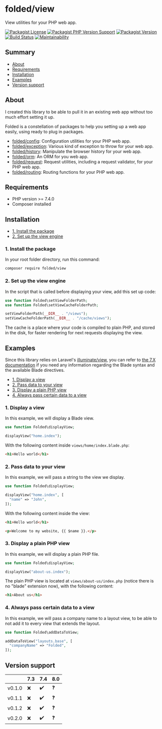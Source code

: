 # folded/view

View utilities for your PHP web app.

[![Packagist License](https://img.shields.io/packagist/l/folded/view)](https://github.com/folded-php/view/blob/master/LICENSE) [![Packagist PHP Version Support](https://img.shields.io/packagist/php-v/folded/view)](https://github.com/folded-php/view/blob/master/composer.json#L14) [![Packagist Version](https://img.shields.io/packagist/v/folded/view)](https://packagist.org/packages/folded/view) [![Build Status](https://travis-ci.com/folded-php/view.svg?branch=master)](https://travis-ci.com/folded-php/view) [![Maintainability](https://api.codeclimate.com/v1/badges/c3484b0de6fe6db59f18/maintainability)](https://codeclimate.com/github/folded-php/view/maintainability)

## Summary

- [About](#about)
- [Requirements](#requirements)
- [Installation](#installation)
- [Examples](#examples)
- [Version support](#version-support)

## About

I created this library to be able to pull it in an existing web app without too much effort setting it up.

Folded is a constellation of packages to help you setting up a web app easily, using ready to plug in packages.

- [folded/config](https://github.com/folded-php/config): Configuration utilities for your PHP web app.
- [folded/exception](https://github.com/folded-php/exception): Various kind of exception to throw for your web app.
- [folded/history](https://github.com/folded-php/history): Manipulate the browser history for your web app.
- [folded/orm](https://github.com/folded-php/orm): An ORM for you web app.
- [folded/request](https://github.com/folded-php/request): Request utilities, including a request validator, for your PHP web app.
- [folded/routing](https://github.com/folded-php/routing): Routing functions for your PHP web app.

## Requirements

- PHP version >= 7.4.0
- Composer installed

## Installation

- [1. Install the package](#1-install-the-package)
- [2. Set up the view engine](#2-set-up-the-view-engine)

### 1. Install the package

In your root folder directory, run this command:

```bash
composer require folded/view
```

### 2. Set up the view engine

In the script that is called before displaying your view, add this set up code:

```php
use function Folded\setViewFolderPath;
use function Folded\setViewCacheFolderPath;

setViewFolderPath(__DIR__ . "/views");
setViewCacheFolderPath(__DIR__ . "/cache/views");
```

The cache is a place where your code is compiled to plain PHP, and stored in the disk, for faster rendering for next requests displaying the view.

## Examples

Since this library relies on Laravel's [illuminate/view](https://github.com/illuminate/view), you can refer to [the 7.X documentation](https://laravel.com/docs/7.x/blade) if you need any information regarding the Blade syntax and the available Blade directives.

- [1. Display a view](#1-display-a-view)
- [2. Pass data to your view](#2-pass-data-to-your-view)
- [3. Display a plain PHP view](#3-display-a-plain-php-view)
- [4. Always pass certain data to a view](#4-always-pass-certain-data-to-a-view)

### 1. Display a view

In this example, we will display a Blade view.

```php
use function Folded\displayView;

displayView("home.index");
```

With the following content inside `views/home/index.blade.php`:

```html
<h1>Hello world</h1>
```

### 2. Pass data to your view

In this example, we will pass a string to the view we display.

```php
use function Folded\displayView;

displayView("home.index", [
  "name" => "John",
]);
```

With the following content inside the view:

```html
<h1>Hello world</h1>

<p>Welcome to my website, {{ $name }}.</p>
```

### 3. Display a plain PHP view

In this example, we will display a plain PHP file.

```php
use function Folded\displayView;

displayView("about-us.index");
```

The plain PHP view is located at `views/about-us/index.php` (notice there is no "blade" extension now), with the following content:

```html
<h1>About us</h1>
```

### 4. Always pass certain data to a view

In this example, we will pass a company name to a layout view, to be able to not add it to every view that extends the layout.

```php
use function Folded\addDataToView;

addDataToView("layouts.base", [
  "companyName" => "Folded",
]);
```

## Version support

|        | 7.3 | 7.4 | 8.0 |
| ------ | --- | --- | --- |
| v0.1.0 | ❌  | ✔️  | ❓  |
| v0.1.1 | ❌  | ✔️  | ❓  |
| v0.1.2 | ❌  | ✔️  | ❓  |
| v0.2.0 | ❌  | ✔️  | ❓  |

